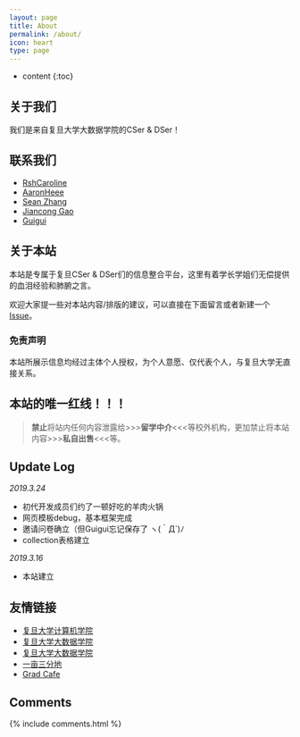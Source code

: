 ```yaml
---
layout: page
title: About
permalink: /about/
icon: heart
type: page
---
```


* content
{:toc}

## 关于我们

我们是来自复旦大学大数据学院的CSer & DSer！

## 联系我们

* [RshCaroline](https://rshcaroline.github.io/)
* [AaronHeee](https://aaronheee.github.io/)
* [Sean Zhang](https://zhangshun97.github.io/)
* [Jiancong Gao](https://github.com/jianconggao)
* [Guigui](https://github.com/Lidonghao1996)

## 关于本站

本站是专属于复旦CSer & DSer们的信息整合平台，这里有着学长学姐们无偿提供的血泪经验和肺腑之言。

欢迎大家提一些对本站内容/排版的建议，可以直接在下面留言或者新建一个 [Issue](https://github.com/Gaohaoyang/gaohaoyang.github.io/issues)。

### 免责声明

本站所展示信息均经过主体个人授权，为个人意愿、仅代表个人，与复旦大学无直接关系。

## **本站的唯一红线！！！**

> **禁止**将站内任何内容泄露给>>>**留学中介**<<<等校外机构，更加禁止将本站内容>>>**私自出售**<<<等。

## Update Log

*2019.3.24*

- 初代开发成员们约了一顿好吃的羊肉火锅
- 网页模板debug，基本框架完成
- 邀请问卷确立（但Guigui忘记保存了 ヽ(｀Д´)ﾉ
- collection表格建立

*2019.3.16*

- 本站建立

## 友情链接

* [复旦大学计算机学院](http://www.cs.fudan.edu.cn/)
* [复旦大学大数据学院](https:www.sds.fudan.edu.cn/)
* [复旦大学大数据学院](http://www.sds.fudan.edu.cn/)
* [一亩三分地](https://www.1point3acres.com/bbs/)
* [Grad Cafe](https://www.thegradcafe.com/)
## Comments

{% include comments.html %}
